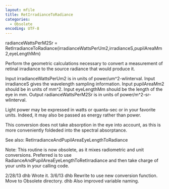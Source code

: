 ```yaml
---
layout: mfile
title: RetIrradianceToRadiance
categories:
  - Obsolete
encoding: UTF-8
---
```


radianceWattsPerM2Sr = RetIrradianceToRadiance(irradianceWattsPerUm2,irradianceS,pupilAreaMm2,eyeLengthMm)

Perform the geometric calculations necessary to convert a measurement of retinal
irradiance to the source radiance that would produce it.

  Input irradianceWattsPerUm2 is in units of power/um^2-wlinterval.
  Input irradianceS gives the wavelength sampling information.
  Input pupilAreaMm2 should be in units of mm^2.
  Input eyeLengthMm should be the length of the eye in mm.
  Output radianceWattsPerM2Sr is in units of power/m^2-sr-wlinterval.

  Light power may be expressed in watts or quanta-sec or in your
  favorite units.  Indeed, it may also be passed as energy rather
  than power.

This conversion does not take absorption in the eye into account,
as this is more conveniently foldeded into the spectral absorptance.

See also: RetIrradianceAndPupilAreaEyeLengthToRadiance

Note: This routine is now obsolete, as it mixes radiometric and unit conversions.  Preferred is to
use RadianceAndPupilAreaEyeLengthToRetIrradiance and then take charge of your units in your
calling code.

2/28/13  dhb  Wrote it.
3/6/13   dhb  Rewrite to use new conversion function.  Move to Obsolete directory.
         dhb  Also improved variable naming.